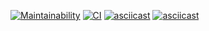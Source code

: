 [![Maintainability](https://api.codeclimate.com/v1/badges/a99a88d28ad37a79dbf6/maintainability)](https://codeclimate.com/github/codeclimate/codeclimate/maintainability)
[![CI](https://github.com/cautionl/frontend-project-lvl1/workflows/CI/badge.svg)](https://github.com/cautionl/frontend-project-lvl1/actions)
[![asciicast](https://asciinema.org/a/nNm2C2dYRKirN7p7DY3ciAjax.svg)](https://asciinema.org/a/nNm2C2dYRKirN7p7DY3ciAjax)
[![asciicast](https://asciinema.org/a/nDazQtXYNXFrRyDXd1IWo4JfT.svg)](https://asciinema.org/a/nDazQtXYNXFrRyDXd1IWo4JfT)